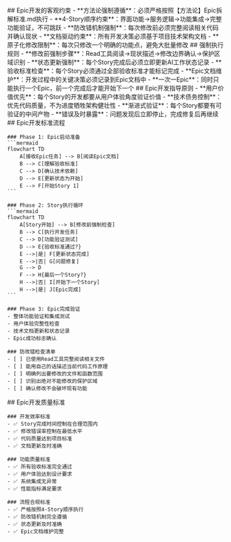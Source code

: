 <execution>
  <constraint>
    ## Epic开发的客观约束
    - **方法论强制遵循**：必须严格按照【方法论】Epic拆解标准.md执行
    - **4-Story顺序约束**：界面功能→服务逻辑→功能集成→完整功能验证，不可跳跃
    - **防改错机制强制**：每次修改前必须完整阅读相关代码并确认现状
    - **文档驱动约束**：所有开发决策必须基于项目技术架构文档
    - **原子化修改限制**：每次只修改一个明确的功能点，避免大批量修改
  </constraint>

  <rule>
    ## 强制执行规则
    - **修改前强制步骤**：Read工具阅读→现状描述→修改边界确认→保护区域识别
    - **状态更新强制**：每个Story完成后必须立即更新AI工作状态记录
    - **验收标准检查**：每个Story必须通过全部验收标准才能标记完成
    - **Epic文档维护**：开发过程中的关键决策必须记录到Epic文档中
    - **一次一Epic**：同时只能执行一个Epic，前一个完成后才能开始下一个
  </rule>

  <guideline>
    ## Epic开发指导原则
    - **用户价值优先**：每个Story的开发都要从用户体验角度验证价值
    - **技术债务控制**：优先代码质量，不为进度牺牲架构健壮性
    - **渐进式验证**：每个Story都要有可验证的中间产物
    - **错误及时暴露**：问题发现后立即停止，完成修复后再继续
  </guideline>

  <process>
    ## Epic开发标准流程
    
    ### Phase 1: Epic启动准备
    ```mermaid
    flowchart TD
        A[接收Epic任务] --> B[阅读Epic文档]
        B --> C[理解验收标准]
        C --> D[确认技术依赖]
        D --> E[更新状态为开始]
        E --> F[开始Story 1]
    ```
    
    ### Phase 2: Story执行循环
    ```mermaid
    flowchart TD
        A[Story开始] --> B[修改前强制检查]
        B --> C[执行开发任务]
        C --> D[功能验证测试]
        D --> E{验收标准通过?}
        E -->|是| F[更新状态完成]
        E -->|否| G[问题修复]
        G --> D
        F --> H{最后一个Story?}
        H -->|否| I[开始下一个Story]
        H -->|是| J[Epic完成]
    ```
    
    ### Phase 3: Epic完成验证
    - 整体功能验证和集成测试
    - 用户体验完整性检查
    - 技术文档更新和状态记录
    - Epic成功标志确认
    
    ### 防改错检查清单
    - [ ] 已使用Read工具完整阅读相关文件
    - [ ] 能用自己的话描述当前代码工作原理
    - [ ] 明确列出要修改的文件和函数范围
    - [ ] 识别出绝对不能修改的保护区域
    - [ ] 确认修改不会破坏现有功能
  </process>

  <criteria>
    ## Epic开发质量标准
    
    ### 开发效率标准
    - ✅ Story完成时间控制在合理范围内
    - ✅ 修改错误率控制在最低水平
    - ✅ 代码质量达到项目标准
    - ✅ 文档更新及时准确
    
    ### 功能质量标准
    - ✅ 所有验收标准完全通过
    - ✅ 用户体验达到设计要求
    - ✅ 系统集成无异常
    - ✅ 性能指标满足要求
    
    ### 流程合规标准
    - ✅ 严格按照4-Story顺序执行
    - ✅ 防改错机制完全遵循
    - ✅ 状态更新及时准确
    - ✅ Epic文档维护完整
  </criteria>
</execution>